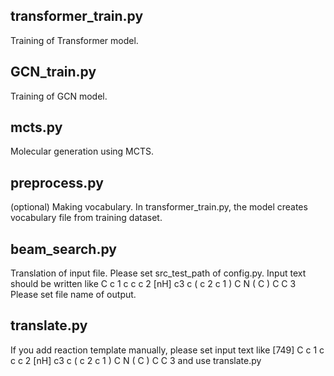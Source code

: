 ## transformer_train.py
Training of Transformer model.

## GCN_train.py
Training of GCN model.

## mcts.py
Molecular generation using MCTS. 

## preprocess.py
(optional) Making vocabulary.
In transformer_train.py, the model creates vocabulary file from training dataset.

## beam_search.py
Translation of input file. Please set src_test_path of config.py.
Input text should be written like
C c 1 c c c 2 [nH] c3 c ( c 2 c 1 ) C N ( C ) C C 3
Please set file name of output.

## translate.py
If you add reaction template manually, please set input text like 
[749] C c 1 c c c 2 [nH] c3 c ( c 2 c 1 ) C N ( C ) C C 3
and use translate.py